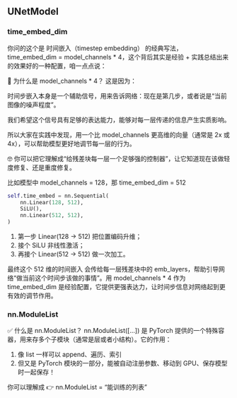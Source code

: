 ## UNetModel

### time_embed_dim

你问的这个是 时间嵌入（timestep embedding） 的经典写法，time_embed_dim = model_channels \* 4，这个背后其实是经验 + 实践总结出来的效果好的一种配置，咱一点点说：

🌟 为什么是 model_channels \* 4？
这是因为：

时间步嵌入本身是一个辅助信号，用来告诉网络：现在是第几步，或者说是“当前图像的噪声程度”。

我们希望这个信号具有足够的表达能力，能够对每一层传递的信息产生实质影响。

所以大家在实践中发现，用一个比 model_channels 更高维的向量（通常是 2x 或 4x），可以帮助模型更好地调节每一层的行为。

🤓 你可以把它理解成“给残差块每一层一个足够强的控制器”，让它知道现在该做轻度修复、还是重度修复。

比如模型中 model_channels = 128，那 time_embed_dim = 512

```py
self.time_embed = nn.Sequential(
    nn.Linear(128, 512),
    SiLU(),
    nn.Linear(512, 512),
)
```

1. 第一步 Linear(128 -> 512) 把位置编码升维；
2. 接个 SiLU 非线性激活；
3. 再接个 Linear(512 -> 512) 做一次加工。

最终这个 512 维的时间嵌入 会传给每一层残差块中的 emb_layers，帮助引导网络“做当前这个时间步该做的事情”。用 model_channels \* 4 作为 time_embed_dim 是经验配置，它提供更强表达力，让时间步信息对网络起到更有效的调节作用。

### nn.ModuleList

✅ 什么是 nn.ModuleList？
nn.ModuleList([...]) 是 PyTorch 提供的一个特殊容器，用来存多个子模块（通常是层或者小结构）。它的作用：

1. 像 list 一样可以 append、遍历、索引
2. 但又是 PyTorch 模块的一部分，能被自动注册参数、移动到 GPU、保存模型时一起保存！

你可以理解成 👉 nn.ModuleList = “能训练的列表”
